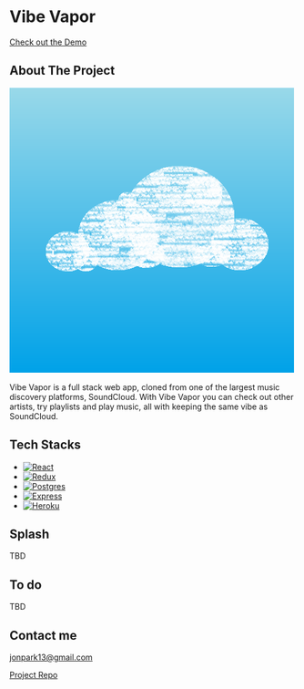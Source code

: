 
# Vibe Vapor

[Check out the Demo](https://api-auth-proj.herokuapp.com/)

## About The Project

![Image](./frontend/src/assets/images/VVlogo.png)

Vibe Vapor is a full stack web app, cloned from one of the largest music discovery platforms, SoundCloud. With Vibe Vapor you can check out other artists, try playlists and play music, all with keeping the same vibe as SoundCloud.

## Tech Stacks

- [![React][React.js]][React-url]
- [![Redux][Redux.js.org]][Redux-url]
- [![Postgres][Postgresql.org]][Postgres-url]
- [![Express][Expressjs.com]][Express-url]
- [![Heroku][Heroku.com]][Heroku-url]


## Splash

TBD

## To do

TBD

## Contact me

jonpark13@gmail.com

[Project Repo](https://github.com/jonpark13/API-project)

[React.js]: https://img.shields.io/badge/React-20232A?style=for-the-badge&logo=react&logoColor=61DAFB
[React-url]: https://reactjs.org/
[Redux.js.org]: https://img.shields.io/badge/redux-%23593d88.svg?style=for-the-badge&logo=redux&logoColor=white
[Redux-url]: https://redux.js.org/
[Postgresql.org]: https://img.shields.io/badge/postgres-%23316192.svg?style=for-the-badge&logo=postgresql&logoColor=white
[Postgres-url]: https://www.postgresql.org/
[Expressjs.com]: https://img.shields.io/badge/express.js-%23404d59.svg?style=for-the-badge&logo=express&logoColor=%2361DAFB
[Express-url]: https://heroku.com/
[Heroku.com]: https://img.shields.io/badge/heroku-%23430098.svg?style=for-the-badge&logo=heroku&logoColor=white
[Heroku-url]: https://heroku.com 